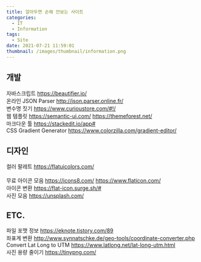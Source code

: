 ```yaml
---
title: 알아두면 손해 안보는 사이트
categories:
  - IT
  - Information
tags:
  - Site
date: 2021-07-21 11:59:01
thumbnail: /images/thumbnail/information.png
---
```


## 개발

자바스크립트
https://beautifier.io/
<br>
온라인 JSON Parser
http://json.parser.online.fr/
<br>
변수명 짓기
https://www.curioustore.com/#!/
<br>
웹 템플릿
https://semantic-ui.com/
https://themeforest.net/
<br>
마크다운 툴
https://stackedit.io/app#
<br>
CSS Gradient Generator
https://www.colorzilla.com/gradient-editor/

## 디자인

컬러 팔레트
https://flatuicolors.com/<br>
<br>
무료 아이콘 모음
https://icons8.com/
https://www.flaticon.com/
<br>
아이콘 변환
https://flat-icon.surge.sh/#
<br>
사진 모음
https://unsplash.com/

## ETC.

파일 포맷 정보
https://eknote.tistory.com/89
<br>
좌표계 변환
http://www.synnatschke.de/geo-tools/coordinate-converter.php
<br>
Convert Lat Long to UTM
https://www.latlong.net/lat-long-utm.html
<br>
사진 용량 줄이기
https://tinypng.com/
